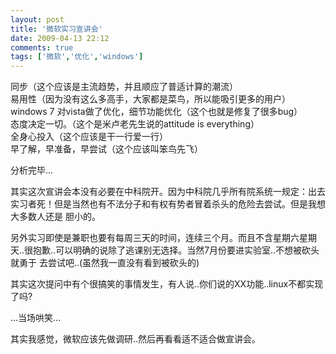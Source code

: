 ```yaml
---
layout: post
title: '微软实习宣讲会'
date: 2009-04-13 22:12
comments: true
tags: ['微软','优化','windows']
---
```


同步（这个应该是主流趋势，并且顺应了普适计算的潮流）  
易用性（因为没有这么多高手，大家都是菜鸟，所以能吸引更多的用户）  
windows 7 对vista做了优化，细节功能优化（这个也就是修复了很多bug）  
态度决定一切。（这个是米卢老先生说的attitude is everything）  
全身心投入（这个应该是干一行爱一行）  
早了解，早准备，早尝试（这个应该叫笨鸟先飞）

分析完毕...

其实这次宣讲会本没有必要在中科院开。因为中科院几乎所有院系统一规定：出去实习者死！但是当然也有不法分子和有权有势者冒着杀头的危险去尝试。但是我想大多数人还是
胆小的。

另外实习即使是兼职也要有每周三天的时间，连续三个月。而且不含星期六星期天..很抱歉..可以明确的说除了逃课别无选择。当然7月份要进实验室..不想被砍头就勇于
去尝试吧..(虽然我一直没有看到被砍头的)

其实这次提问中有个很搞笑的事情发生，有人说..你们说的XX功能..linux不都实现了吗?

...当场哄笑...

其实我感觉，微软应该先做调研..然后再看看适不适合做宣讲会。

